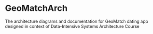 # GeoMatchArch
The architecture diagrams and documentation for GeoMatch dating app designed in context of Data-Intensive Systems Architecture Course
